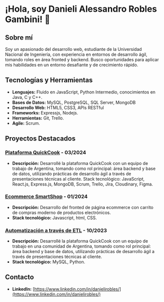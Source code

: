 # ¡Hola, soy Danieli Alessandro Robles Gambini! 👋

## Sobre mí
Soy un apasionado del desarrollo web, estudiante de la Universidad Nacional de Ingeniería, con experiencia en entornos de desarrollo ágil, tomando roles en área fronted y backend. Busco oportunidades para aplicar mis habilidades en un entorno desafiante y de crecimiento rápido.

## Tecnologías y Herramientas
- **Lenguajes:**  Fluido en JavaScript, Python Intermedio, conocimientos en Java, C y C++.
- **Bases de Datos:** MySQL, PostgreSQL, SQL Server, MongoDB
- **Desarrollo Web:** HTML5, CSS3, APIs RESTful
- **Frameworks:** Expressjs, Nodejs.
- **Herramientas:** Git, Trello.
- **Agile:** Scrum.


## Proyectos Destacados

### [Plataforma QuickCook](https://nocountry-frontend.onrender.com/) - 03/2024
- **Descripción:** Desarrollé la plataforma QuickCook con un equipo de trabajo de Argentina, tomando como rol principal: área backend y base de datos, utilizando prácticas de desarrollo ágil a través de presentaciones técnicas al cliente.
Stack tecnológico: JavaScript, React.js, Express.js, MongoDB, Scrum, Trello, Jira, Cloudinary, Figma.


### [Ecommerce SmartShop](https://github.com/Alessdev/shopping-cart-) - 01/2024
- **Descripción:** Desarrollo del fronted de página ecommerce con carrito de compras moderno de productos electrónicos.
- **Stack tecnológico:** Javascript, html, CSS.

### [Automatización a través de ETL](https://github.com/Alessdev/Python-SQL-ETL) - 10/2023
- **Descripción:** Desarrollé la plataforma QuickCook con un equipo de trabajo en una comunidad de Argentina, tomando como rol principal: área backend y base de datos, utilizando prácticas de desarrollo ágil a través de presentaciones técnicas al cliente.
- **Stack tecnológico:** MySQL, Python.




## Contacto
- **LinkedIn:** [https://www.linkedin.com/in/danielirobles/](https://www.linkedin.com/in/danielirobles/)

